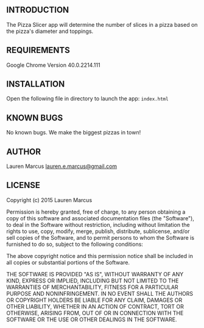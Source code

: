 INTRODUCTION
------------
The Pizza Slicer app will determine the number of slices in a pizza based on the pizza's diameter and toppings.

REQUIREMENTS
------------
Google Chrome Version 40.0.2214.111

INSTALLATION
------------
Open the following file in directory to launch the app:
`index.html`

KNOWN BUGS
---------
No known bugs. We make the biggest pizzas in town!


AUTHOR
-------
Lauren Marcus
lauren.e.marcus@gmail.com


LICENSE
-------
Copyright (c) 2015 Lauren Marcus

Permission is hereby granted, free of charge, to any person obtaining a copy of this software and associated documentation files (the "Software"), to deal in the Software without restriction, including without limitation the rights to use, copy, modify, merge, publish, distribute, sublicense, and/or sell copies of the Software, and to permit persons to whom the Software is furnished to do so, subject to the following conditions:

The above copyright notice and this permission notice shall be included in all copies or substantial portions of the Software.

THE SOFTWARE IS PROVIDED "AS IS", WITHOUT WARRANTY OF ANY KIND, EXPRESS OR IMPLIED, INCLUDING BUT NOT LIMITED TO THE WARRANTIES OF MERCHANTABILITY, FITNESS FOR A PARTICULAR PURPOSE AND NONINFRINGEMENT. IN NO EVENT SHALL THE AUTHORS OR COPYRIGHT HOLDERS BE LIABLE FOR ANY CLAIM, DAMAGES OR OTHER LIABILITY, WHETHER IN AN ACTION OF CONTRACT, TORT OR OTHERWISE, ARISING FROM, OUT OF OR IN CONNECTION WITH THE SOFTWARE OR THE USE OR OTHER DEALINGS IN THE SOFTWARE.
